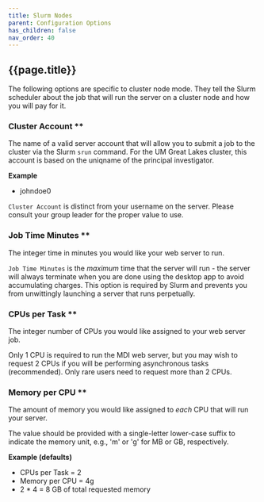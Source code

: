 ```yaml
---
title: Slurm Nodes
parent: Configuration Options
has_children: false
nav_order: 40
---
```


## {{page.title}}

The following options are specific to cluster node mode. 
They tell the Slurm scheduler about the job that will run the server 
on a cluster node and how you will pay for it.

### Cluster Account **

The name of a valid server account that will 
allow you to submit a job to the cluster via the Slurm `srun` command.
For the UM Great Lakes cluster, this account is
based on the uniqname of the principal investigator. 

**Example**
- johndoe0

`Cluster Account` is distinct from your username on the server.
Please consult your group leader for the proper value to use.

### Job Time Minutes **

The integer time in minutes you would like your web server to run.

`Job Time Minutes` is the _maximum_ time that the server will run - 
the server will always terminate when you are done using the desktop app
to avoid accumulating charges. This option is required by Slurm
and prevents you from unwittingly launching a server that runs perpetually.

### CPUs per Task **

The integer number of CPUs you would like assigned
to your web server job. 

Only 1 CPU is required to run the MDI web server, but you may wish 
to request 2 CPUs if you will be performing asynchronous tasks (recommended). 
Only rare users need to request more than 2 CPUs.

### Memory per CPU **

The amount of memory you would like assigned
to _each_ CPU that will run your server. 

The value should be provided with a single-letter lower-case
suffix to indicate the memory unit, e.g., 'm' or 'g' for 
MB or GB, respectively.

**Example (defaults)**
- CPUs per Task = 2
- Memory per CPU = 4g
- 2 * 4 = 8 GB of total requested memory 
